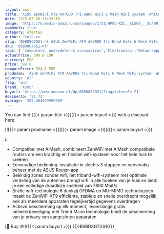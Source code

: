 ```yaml
---
layout: post
title: 'ASUS ZenWiFi XT9 AX7800 Tri-Band WiFi 6 Mesh WiFi System  White 2 Pack   802.11ax  up to 5700 sq ft & 6+ rooms  AiMesh  Lifetime Free Internet Security  Parental Controls  Easy Setup  2.5G WAN port'
date: 2025-05-28 13:23:30
image: 'https://m.media-amazon.com/images/I/31vHP8V-KZL._SL500_._SL400_.jpg'
comments: true
category: ofertas
author: 'tole.es'
slug: 'B0BD8G7GS1-nl ASUS ZenWiFi XT9 AX7800 Tri-Band WiFi 6 Mesh WiFi System...'
sku: 'B0BD8G7GS1-nl'
tags: [ 'Computers, onderdelen & accessoires','Elektronica','Netwerkapparaten','WiFi-mesh-systemen','asus','🇳🇱', ]
actualPrice: 309.0 EUR
currency: EUR
price: 309.0
comparePrice: 394.8 EUR
prodname: 'ASUS ZenWiFi XT9 AX7800 Tri-Band WiFi 6 Mesh WiFi System  White 2 Pack   802.11ax  up to 5700 sq ft & 6+ rooms  AiMesh  Lifetime Free Internet Security  Parental Controls  Easy Setup  2.5G WAN port'
country: 'nl'
flag: '🇳🇱'
brand: 'ASUS'
buyurl: 'https://www.amazon.nl/dp/B0BD8G7GS1/?tag=tolees0b-21'
descuento: '21.73'
average: '355.404999999999'
---
```


You can find [{{< param title >}}]({{< param buyurl >}}) with a discount here:

[![{{< param prodname >}}]({{< param image >}})]({{< param buyurl >}})

ℹ️:

- Compatibel met AiMesh, combineert ZenWiFi met AiMesh compatibele routers om een krachtig en flexibel wifi-systeem voor het hele huis te creëren
- Eenvoudige bediening, installatie in slechts 3 stappen en eenvoudig beheer met de ASUS Router-app
- Beëindig zones zonder wifi, het triband-wifi-systeem met optimale verdeling van de antennes brengt wifi in alle hoeken van je huis en biedt je een volledige draadloze snelheid van 7800 Mbit/s
- Snelle wifi-technologie 6 dankzij OFDMA en MU-MIMO technologieën maakt de ZenWiFi XT9 efficiënte, stabiele en snelle overdracht mogelijk, ook als meerdere apparaten tegelijkertijd gegevens overdragen
- Actieve bescherming op elk moment, levenslange gratis netwerkbeveiliging met Trend Micro technologie biedt de bescherming van je privacy van aangesloten apparaten

[🛒 Buy it!!]({{< param buyurl >}})
{{<world>}}B0BD8G7GS1{{</world>}}
